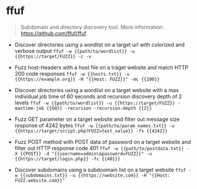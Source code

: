 # ffuf
> Subdomain and directory discovery tool.
> More information: <https://github.com/ffuf/ffuf>.

- Discover directories using a wordlist on a target url with colorized and verbose output
`ffuf -w {{path/to/wordlist}} -u {{https://target/FUZZ}} -c -v`

- Fuzz host-Headers with a host file on a traget website and match HTTP 200 code responses
`ffuf -w {{hosts.txt}} -u {{https://example.org}} -H "{{Host: FUZZ}}" -mc {{200}}`

- Discover directories using a wordlist on a target website with a max individual job time of 60 seconds and recursion discovery depth of 2 levels
`ffuf -w {{path/to/wordlist}} -u {{https://target/FUZZ}} -maxtime-job {{60}} -recursion -recursion-depth {{2}}`

- Fuzz GET parameter on a target website and filter out message size response of 4242 bytes
`ffuf -w {{path/to/param_names.txt}} -u {{https://target/script.php?FUZZ=test_value}} -fs {{4242}}`

- Fuzz POST method with POST data of password on a target website and filter out HTTP response code 401
`ffuf -w {{path/to/postdata.txt}} -X {{POST}} -d "{{username=admin\&password=FUZZ}}" -u {{https://target/login.php}} -fc {{401}}`

- Discover subdomains using a subdoomain list on a target website
`ffuf -w {{subdomains.txt}} -u {{https://website.com}} -H "{{Host: FUZZ.website.com}}"`
